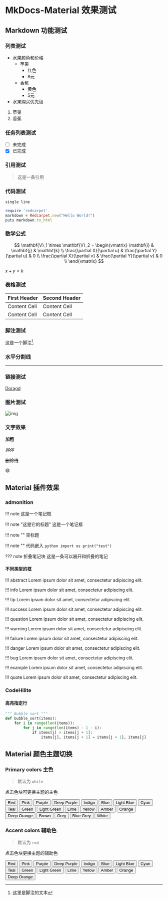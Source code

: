 # MkDocs-Material 效果测试

## Markdown 功能测试

### 列表测试
* 水果颜色和价格
  * 苹果
    * 红色
    * 8元
  * 香蕉
    * 黄色
    * 5元
* 水果购买优先级
1. 苹果
2. 香蕉

### 任务列表测试
- [ ] 未完成
- [x] 已完成

### 引用测试
> 这是一条引用
> 
### 代码测试

`single line`

```ruby
require 'redcarpet'
markdown = Redcarpet.new("Hello World!")
puts markdown.to_html
```
### 数学公式
$$
\mathbf{V}_1 \times \mathbf{V}_2 =  \begin{vmatrix}
\mathbf{i} & \mathbf{j} & \mathbf{k} \\
\frac{\partial X}{\partial u} &  \frac{\partial Y}{\partial u} & 0 \\
\frac{\partial X}{\partial v} &  \frac{\partial Y}{\partial v} & 0 \\
\end{vmatrix}
$$

$x+y=k$

### 表格测试
| First Header  | Second Header |
| ------------- | ------------- |
| Content Cell  | Content Cell  |
| Content Cell  | Content Cell  |

### 脚注测试
这是一个脚注[^footnote].
[^footnote]: 这里是脚注的文本

### 水平分割线
-----

### 链接测试
[Doragd](https://github.com/doragd)

### 图片测试
![img](https://www.baidu.com/img/baidu_jgylogo3.gif)

### 文字效果
**加粗**

*斜体*

~~删除线~~

:smile:


## Material 插件效果
### admonition

!!! note
    这是一个笔记框

!!! note "这是它的标题"
    这是一个笔记框

!!! note ""
    空标题

!!! note ""
    代码嵌入
    ```python
    import os
    print("test")
    ```

??? note 折叠笔记块
    这是一条可以展开和折叠的笔记

#### 不同类型的框
!!! abstract
    Lorem ipsum dolor sit amet, consectetur adipiscing elit.

!!! info
    Lorem ipsum dolor sit amet, consectetur adipiscing elit.

!!! tip
    Lorem ipsum dolor sit amet, consectetur adipiscing elit.

!!! success
    Lorem ipsum dolor sit amet, consectetur adipiscing elit.

!!! question
    Lorem ipsum dolor sit amet, consectetur adipiscing elit.

!!! warning
    Lorem ipsum dolor sit amet, consectetur adipiscing elit.

!!! failure
    Lorem ipsum dolor sit amet, consectetur adipiscing elit.

!!! danger
    Lorem ipsum dolor sit amet, consectetur adipiscing elit.

!!! bug
    Lorem ipsum dolor sit amet, consectetur adipiscing elit. 
  
!!! example
    Lorem ipsum dolor sit amet, consectetur adipiscing elit.

!!! quote
    Lorem ipsum dolor sit amet, consectetur adipiscing elit. 

### CodeHilite
#### 高亮指定行
``` python hl_lines="3 4"
""" Bubble sort """
def bubble_sort(items):
    for i in range(len(items)):
        for j in range(len(items) - 1 - i):
            if items[j] > items[j + 1]:
                items[j], items[j + 1] = items[j + 1], items[j]
```






        
## Material 颜色主题切换

### Primary colors 主色

> 默认为 `white` 

点击色块可更换主题的主色

<div id="color-button">
<button data-md-color-primary="red">Red</button>
<button data-md-color-primary="pink">Pink</button>
<button data-md-color-primary="purple">Purple</button>
<button data-md-color-primary="deep-purple">Deep Purple</button>
<button data-md-color-primary="indigo">Indigo</button>
<button data-md-color-primary="blue">Blue</button>
<button data-md-color-primary="light-blue">Light Blue</button>
<button data-md-color-primary="cyan">Cyan</button>
<button data-md-color-primary="teal">Teal</button>
<button data-md-color-primary="green">Green</button>
<button data-md-color-primary="light-green">Light Green</button>
<button data-md-color-primary="lime">Lime</button>
<button data-md-color-primary="yellow">Yellow</button>
<button data-md-color-primary="amber">Amber</button>
<button data-md-color-primary="orange">Orange</button>
<button data-md-color-primary="deep-orange">Deep Orange</button>
<button data-md-color-primary="brown">Brown</button>
<button data-md-color-primary="grey">Grey</button>
<button data-md-color-primary="blue-grey">Blue Grey</button>
<button data-md-color-primary="white">White</button>
</div>

<script>
  var buttons = document.querySelectorAll("button[data-md-color-primary]");
  Array.prototype.forEach.call(buttons, function(button) {
    button.addEventListener("click", function() {
      document.body.dataset.mdColorPrimary = this.dataset.mdColorPrimary;
      localStorage.setItem("data-md-color-primary",this.dataset.mdColorPrimary);
    })
  })
</script>

### Accent colors 辅助色

> 默认为 `red` 

点击色块更换主题的辅助色

<div id="color-button">
<button data-md-color-accent="red">Red</button>
<button data-md-color-accent="pink">Pink</button>
<button data-md-color-accent="purple">Purple</button>
<button data-md-color-accent="deep-purple">Deep Purple</button>
<button data-md-color-accent="indigo">Indigo</button>
<button data-md-color-accent="blue">Blue</button>
<button data-md-color-accent="light-blue">Light Blue</button>
<button data-md-color-accent="cyan">Cyan</button>
<button data-md-color-accent="teal">Teal</button>
<button data-md-color-accent="green">Green</button>
<button data-md-color-accent="light-green">Light Green</button>
<button data-md-color-accent="lime">Lime</button>
<button data-md-color-accent="yellow">Yellow</button>
<button data-md-color-accent="amber">Amber</button>
<button data-md-color-accent="orange">Orange</button>
<button data-md-color-accent="deep-orange">Deep Orange</button>
</div>

<script>
  var buttons = document.querySelectorAll("button[data-md-color-accent]");
  Array.prototype.forEach.call(buttons, function(button) {
    button.addEventListener("click", function() {
      document.body.dataset.mdColorAccent = this.dataset.mdColorAccent;
      localStorage.setItem("data-md-color-accent",this.dataset.mdColorAccent);
    })
  })

  // #758
  document.getElementsByClassName('md-nav__title')[1].click()
</script>